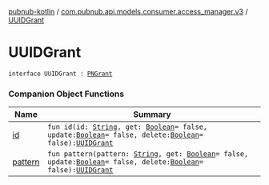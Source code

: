 [pubnub-kotlin](../../index.md) / [com.pubnub.api.models.consumer.access_manager.v3](../index.md) / [UUIDGrant](./index.md)

# UUIDGrant

`interface UUIDGrant : `[`PNGrant`](../-p-n-grant/index.md)

### Companion Object Functions

| Name | Summary |
|---|---|
| [id](id.md) | `fun id(id: `[`String`](https://kotlinlang.org/api/latest/jvm/stdlib/kotlin/-string/index.html)`, get: `[`Boolean`](https://kotlinlang.org/api/latest/jvm/stdlib/kotlin/-boolean/index.html)` = false, update: `[`Boolean`](https://kotlinlang.org/api/latest/jvm/stdlib/kotlin/-boolean/index.html)` = false, delete: `[`Boolean`](https://kotlinlang.org/api/latest/jvm/stdlib/kotlin/-boolean/index.html)` = false): `[`UUIDGrant`](./index.md) |
| [pattern](pattern.md) | `fun pattern(pattern: `[`String`](https://kotlinlang.org/api/latest/jvm/stdlib/kotlin/-string/index.html)`, get: `[`Boolean`](https://kotlinlang.org/api/latest/jvm/stdlib/kotlin/-boolean/index.html)` = false, update: `[`Boolean`](https://kotlinlang.org/api/latest/jvm/stdlib/kotlin/-boolean/index.html)` = false, delete: `[`Boolean`](https://kotlinlang.org/api/latest/jvm/stdlib/kotlin/-boolean/index.html)` = false): `[`UUIDGrant`](./index.md) |
